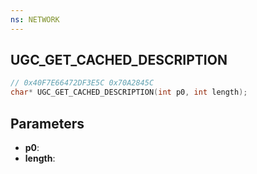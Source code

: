 ```yaml
---
ns: NETWORK
---
```

## UGC_GET_CACHED_DESCRIPTION

```c
// 0x40F7E66472DF3E5C 0x70A2845C
char* UGC_GET_CACHED_DESCRIPTION(int p0, int length);
```

## Parameters
* **p0**:
* **length**:
